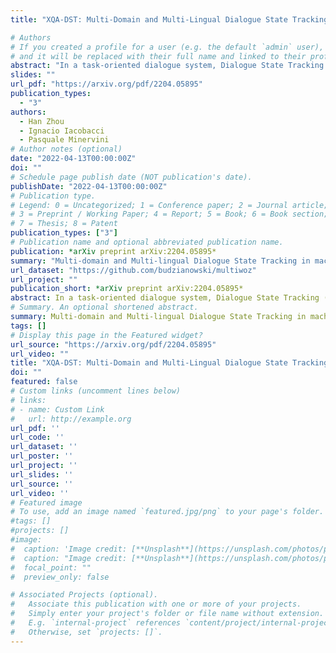 ```yaml
---
title: "XQA-DST: Multi-Domain and Multi-Lingual Dialogue State Tracking"

# Authors
# If you created a profile for a user (e.g. the default `admin` user), write the username (folder name) here 
# and it will be replaced with their full name and linked to their profile.
abstract: "In a task-oriented dialogue system, Dialogue State Tracking (DST) keeps track of all important information by filling slots with values given through the conversation. Existing methods generally rely on a predefined set of values and struggle to generalise to previously unseen slots in new domains. In this paper, we propose a multi-domain and multi-lingual dialogue state tracker in a neural reading comprehension approach. Our approach fills the slot values using span prediction, where the values are extracted from the dialogue itself. With a novel training strategy and an independent domain classifier, empirical results demonstrate that our model is a domain-scalable and open-vocabulary model that achieves 53.2% Joint Goal Accuracy (JGA) on MultiWOZ 2.1. We show its competitive transferability by zero-shot domain-adaptation experiments on MultiWOZ 2.1 with an average JGA of 31.6% for five domains. In addition, it achieves cross-lingual transfer with state-of-the-art zero-shot results, 64.9% JGA from English to German and 68.6% JGA from English to Italian on WOZ 2.0."
slides: ""
url_pdf: "https://arxiv.org/pdf/2204.05895"
publication_types:
  - "3"
authors:
  - Han Zhou
  - Ignacio Iacobacci
  - Pasquale Minervini
# Author notes (optional)
date: "2022-04-13T00:00:00Z"
doi: ""
# Schedule page publish date (NOT publication's date).
publishDate: "2022-04-13T00:00:00Z"
# Publication type.
# Legend: 0 = Uncategorized; 1 = Conference paper; 2 = Journal article;
# 3 = Preprint / Working Paper; 4 = Report; 5 = Book; 6 = Book section;
# 7 = Thesis; 8 = Patent
publication_types: ["3"]
# Publication name and optional abbreviated publication name.
publication: *arXiv preprint arXiv:2204.05895*
summary: "Multi-domain and Multi-lingual Dialogue State Tracking in machine reading comprehension."
url_dataset: "https://github.com/budzianowski/multiwoz"
url_project: ""
publication_short: *arXiv preprint arXiv:2204.05895*
abstract: In a task-oriented dialogue system, Dialogue State Tracking (DST) keeps track of all important information by filling slots with values given through the conversation. Existing methods generally rely on a predefined set of values and struggle to generalise to previously unseen slots in new domains. In this paper, we propose a multi-domain and multi-lingual dialogue state tracker in a neural reading comprehension approach. Our approach fills the slot values using span prediction, where the values are extracted from the dialogue itself. With a novel training strategy and an independent domain classifier, empirical results demonstrate that our model is a domain-scalable and open-vocabulary model that achieves 53.2% Joint Goal Accuracy (JGA) on MultiWOZ 2.1. We show its competitive transferability by zero-shot domain-adaptation experiments on MultiWOZ 2.1 with an average JGA of 31.6% for five domains. In addition, it achieves cross-lingual transfer with state-of-the-art zero-shot results, 64.9% JGA from English to German and 68.6% JGA from English to Italian on WOZ 2.0.
# Summary. An optional shortened abstract.
summary: Multi-domain and Multi-lingual Dialogue State Tracking in machine reading comprehension.
tags: []
# Display this page in the Featured widget?
url_source: "https://arxiv.org/pdf/2204.05895"
url_video: ""
title: "XQA-DST: Multi-Domain and Multi-Lingual Dialogue State Tracking"
doi: ""
featured: false
# Custom links (uncomment lines below)
# links:
# - name: Custom Link
#   url: http://example.org
url_pdf: ''
url_code: ''
url_dataset: ''
url_poster: ''
url_project: ''
url_slides: ''
url_source: ''
url_video: ''
# Featured image
# To use, add an image named `featured.jpg/png` to your page's folder. 
#tags: []
#projects: []
#image:
#  caption: 'Image credit: [**Unsplash**](https://unsplash.com/photos/pLCdAaMFLTE)'
#  caption: "Image credit: [**Unsplash**](https://unsplash.com/photos/pLCdAaMFLTE)"
#  focal_point: ""
#  preview_only: false

# Associated Projects (optional).
#   Associate this publication with one or more of your projects.
#   Simply enter your project's folder or file name without extension.
#   E.g. `internal-project` references `content/project/internal-project/index.md`.
#   Otherwise, set `projects: []`.
---
```

